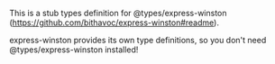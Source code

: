 This is a stub types definition for @types/express-winston (https://github.com/bithavoc/express-winston#readme).

express-winston provides its own type definitions, so you don't need @types/express-winston installed!